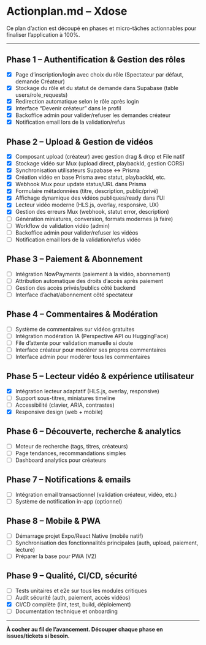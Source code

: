 # Actionplan.md – Xdose

Ce plan d’action est découpé en phases et micro-tâches actionnables pour finaliser l’application à 100%.

---

## Phase 1 – Authentification & Gestion des rôles

- [x] Page d’inscription/login avec choix du rôle (Spectateur par défaut, demande Créateur)
- [x] Stockage du rôle et du statut de demande dans Supabase (table users/role_requests)
- [x] Redirection automatique selon le rôle après login
- [x] Interface “Devenir créateur” dans le profil
- [x] Backoffice admin pour valider/refuser les demandes créateur
- [x] Notification email lors de la validation/refus

## Phase 2 – Upload & Gestion de vidéos

- [x] Composant upload (créateur) avec gestion drag & drop et File natif
- [x] Stockage vidéo sur Mux (upload direct, playbackId, gestion CORS)
- [x] Synchronisation utilisateurs Supabase <-> Prisma
- [x] Création vidéo en base Prisma avec statut, playbackId, etc.
- [x] Webhook Mux pour update status/URL dans Prisma
- [x] Formulaire métadonnées (titre, description, public/privé)
- [x] Affichage dynamique des vidéos publiques/ready dans l’UI
- [x] Lecteur vidéo moderne (HLS.js, overlay, responsive, UX)
- [x] Gestion des erreurs Mux (webhook, statut error, description)
- [ ] Génération miniatures, conversion, formats modernes (à faire)
- [ ] Workflow de validation vidéo (admin)
- [ ] Backoffice admin pour valider/refuser les vidéos
- [ ] Notification email lors de la validation/refus vidéo

## Phase 3 – Paiement & Abonnement

- [ ] Intégration NowPayments (paiement à la vidéo, abonnement)
- [ ] Attribution automatique des droits d’accès après paiement
- [ ] Gestion des accès privés/publics côté backend
- [ ] Interface d’achat/abonnement côté spectateur

## Phase 4 – Commentaires & Modération

- [ ] Système de commentaires sur vidéos gratuites
- [ ] Intégration modération IA (Perspective API ou HuggingFace)
- [ ] File d’attente pour validation manuelle si doute
- [ ] Interface créateur pour modérer ses propres commentaires
- [ ] Interface admin pour modérer tous les commentaires

## Phase 5 – Lecteur vidéo & expérience utilisateur

- [x] Intégration lecteur adaptatif (HLS.js, overlay, responsive)
- [ ] Support sous-titres, miniatures timeline
- [ ] Accessibilité (clavier, ARIA, contrastes)
- [x] Responsive design (web + mobile)

## Phase 6 – Découverte, recherche & analytics

- [ ] Moteur de recherche (tags, titres, créateurs)
- [ ] Page tendances, recommandations simples
- [ ] Dashboard analytics pour créateurs

## Phase 7 – Notifications & emails

- [ ] Intégration email transactionnel (validation créateur, vidéo, etc.)
- [ ] Système de notification in-app (optionnel)

## Phase 8 – Mobile & PWA

- [ ] Démarrage projet Expo/React Native (mobile natif)
- [ ] Synchronisation des fonctionnalités principales (auth, upload, paiement, lecture)
- [ ] Préparer la base pour PWA (V2)

## Phase 9 – Qualité, CI/CD, sécurité

- [ ] Tests unitaires et e2e sur tous les modules critiques
- [ ] Audit sécurité (auth, paiement, accès vidéos)
- [x] CI/CD complète (lint, test, build, déploiement)
- [ ] Documentation technique et onboarding

---

**À cocher au fil de l’avancement. Découper chaque phase en issues/tickets si besoin.**

